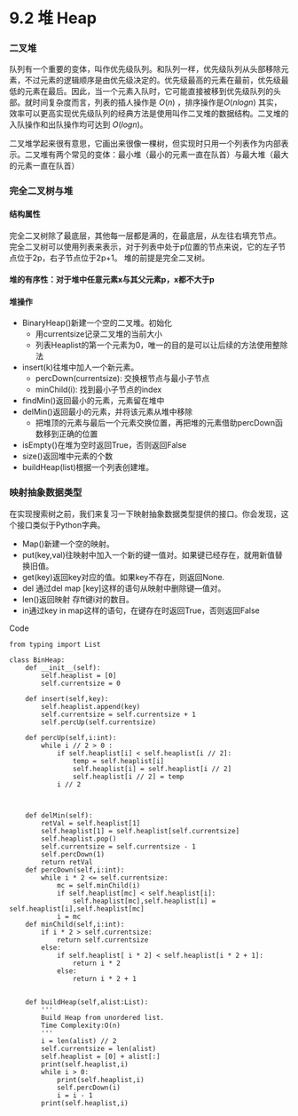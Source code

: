 # 9.2 堆 Heap
### 二叉堆
队列有一个重要的变体，叫作优先级队列。和队列一样，优先级队列从头部移除元素，不过元素的逻辑顺序是由优先级决定的。优先级最高的元素在最前，优先级最低的元素在最后。因此，当一个元素入队时，它可能直接被移到优先级队列的头部。就时间复杂度而言，列表的插人操作是 $O(n)$ ，排序操作是$O(nlogn)$ 其实，效率可以更高实现优先级队列的经典方法是使用叫作二叉堆的数据结构。二叉堆的入队操作和出队操作均可达到 $O(logn)$。

二叉堆学起来很有意思，它画出来很像一棵树，但实现时只用一个列表作为内部表示。二叉堆有两个常见的变体：最小堆（最小的元素一直在队首）与最大堆（最大的元素一直在队首） 



### 完全二叉树与堆
#### 结构属性
完全二叉树除了最底层，其他每一层都是满的，在最底层，从左往右填充节点。
完全二叉树可以使用列表来表示，对于列表中处于p位置的节点来说，它的左子节点位于2p，右子节点位于2p+1。
堆的前提是完全二叉树。
#### 堆的有序性：对于堆中任意元素x与其父元素p，x都不大于p
#### 堆操作

- BinaryHeap()新建一个空的二叉堆。初始化
  - 用currentsize记录二叉堆的当前大小
  - 列表Heaplist的第一个元素为0，唯一的目的是可以让后续的方法使用整除法 
- insert(k)往堆中加人一个新元素。
  - percDown(currentsize):  交换根节点与最小子节点
  - minChild(i): 找到最小子节点的index
- findMin()返回最小的元素，元素留在堆中
- delMin()返回最小的元素，并将该元素从堆中移除
  - 把堆顶的元素与最后一个元素交换位置，再把堆的元素借助percDown函数移到正确的位置 
- isEmpty()在堆为空时返回True，否则返回False
- size()返回堆中元素的个数
- buildHeap(list)根据一个列表创建堆。


### 映射抽象数据类型
在实现搜索树之前，我们来复习一下映射抽象数据类型提供的接口。你会发现，这个接口类似于Python字典。

- Map()新建一个空的映射。
- put(key,val)往映射中加入一个新的键一值对。如果键已经存在，就用新值替换旧值。
- get(key)返回key对应的值。如果key不存在，则返回None.
- del 通过del map [key]这样的语句从映射中删除键—值对。
- len()返回映射 存ft键i对的数目。
- in通过key in map这样的语句，在键存在时返回True，否则返回False

Code
```
from typing import List

class BinHeap:
    def __init__(self):
        self.heaplist = [0]
        self.currentsize = 0

    def insert(self,key):
        self.heaplist.append(key)
        self.currentsize = self.currentsize + 1
        self.percUp(self.currentsize)
    
    def percUp(self,i:int):
        while i // 2 > 0 :
            if self.heaplist[i] < self.heaplist[i // 2]:
                temp = self.heaplist[i]
                self.heaplist[i] = self.heaplist[i // 2] 
                self.heaplist[i // 2] = temp
            i // 2



    def delMin(self):
        retVal = self.heaplist[1]
        self.heaplist[1] = self.heaplist[self.currentsize]
        self.heaplist.pop()
        self.currentsize = self.currentsize - 1
        self.percDown(1)
        return retVal
    def percDown(self,i:int):
        while i * 2 <= self.currentsize:
            mc = self.minChild(i)
            if self.heaplist[mc] < self.heaplist[i]:
                self.heaplist[mc],self.heaplist[i] = self.heaplist[i],self.heaplist[mc]
            i = mc
    def minChild(self,i:int):
        if i * 2 > self.currentsize:
            return self.currentsize
        else:
            if self.heaplist[ i * 2] < self.heaplist[i * 2 + 1]:
                return i * 2
            else:
                return i * 2 + 1


    def buildHeap(self,alist:List):
        '''
        Build Heap from unordered list. 
        Time Complexity:O(n)
        '''
        i = len(alist) // 2
        self.currentsize = len(alist)
        self.heaplist = [0] + alist[:]
        print(self.heaplist,i)
        while i > 0:
            print(self.heaplist,i)
            self.percDown(i)
            i = i - 1 
        print(self.heaplist,i)
```

